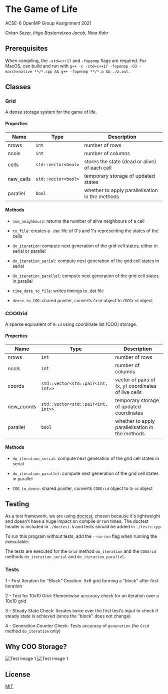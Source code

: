 # The Game of Life

ACSE-6 OpenMP Group Assignment 2021

_Orkan Sezer, Iñigo Basterretxea Jacob, Nina Kahr_

## Prerequisites

When compiling, the `-std=c++17` and `-fopenmp` flags are required.
For MacOS, can build and run with `g++ -c -std=c++17 -fopenmp -O3 -march=native **/*.cpp && g++ -fopenmp **/*.o && ./a.out`.

## Classes

### Grid

A dense storage system for the game of life.

#### Properties

| Name      | Type                | Description                                     |
| --------- | ------------------- | ----------------------------------------------- |
| nrows     | `int`               | number of rows                                  |
| ncols     | `int`               | number of columns                               |
| cells     | `std::vector<bool>` | stores the state (dead or alive) of each cell   |
| new_cells | `std::vector<bool>` | temporary storage of updated states             |
| parallel  | `bool`              | whether to apply parallelisation in the methods |

#### Methods

* `num_neighbours`: returns the number of alive neighbours of a cell

* `to_file`: creates a `.dat` file of 0's and 1's representing the states of the cells

* `do_iteration`: compute next generation of the grid cell states, either in serial or parallel

* `do_iteration_serial`: compute next generation of the grid cell states in serial

* `do_iteration_parallel`: compute next generation of the grid cell states in parallel

* `time_data_to_file`: writes timings to .dat file

* `dense_to_COO`: shared pointer, converts `Grid` object to `COOGrid` object

### COOGrid

A sparse equivalent of `Grid` using coordinate list (COO) storage.

#### Properties

| Name       | Type                               | Description                                         |
| ---------- | ---------------------------------- | --------------------------------------------------- |
| nrows      | `int`                              | number of rows                                      |
| ncols      | `int`                              | number of columns                                   |
| coords     | `std::vector<std::pair<int, int>>` | vector of pairs of (x, y) coordinates of live cells |
| new_coords | `std::vector<std::pair<int, int>>` | temporary storage of updated coordinates            |
| parallel   | `bool`                             | whether to apply parallelisation in the methods     |

#### Methods

* `do_iteration_serial`: compute next generation of the grid cell states in serial

* `do_iteration_parallel`: compute next generation of the grid cell states in parallel

* `COO_to_dense`: shared pointer, converts `COOGrid` object to `Grid` object

## Testing

As a test framework, we are using [doctest](https://github.com/onqtam/doctest), chosen because it's lightweight and doesn't have a huge impact on compile or run times. The doctest header is included in `./doctest.h` and tests should be added in `./tests.cpp`.

To run this program without tests, add the `--no-run` flag when running the executable.

The tests are executed for the `Grid` method `do_iteration` and the `COOGrid` methods `do_iteration_serial` and `do_iteration_parallel`. 

### Tests
1 - First Iteration for "Block" Creation: 5x6 grid forming a "block" after first iteration

2 - Test for 10x10 Grid: Elementwise accuracy check for an iteration over a 10x10 grid

3 - Steady State Check: Iterates twice over the first test's input to check if steady state is achieved (since the "block" does not change)

4 - Generation Counter Check: Tests accuracy of `generation` (for `Grid` method `do_iteration` only)

## Why COO Storage?

![Test Image 1](https://github.com/acse-2020/group-project-parallel-panicking/blob/main/Screen%20Shot%202021-02-17%20at%2018.27.36.png)
![Test Image 1](https://github.com/acse-2020/group-project-parallel-panicking/blob/main/Screen%20Shot%202021-02-17%20at%2018.27.48.png)


## License

[MIT](https://choosealicense.com/licenses/mit/)
